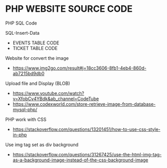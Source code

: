 # PHP WEBSITE SOURCE CODE
PHP SQL Code

SQL-Insert-Data 
- EVENTS TABLE CODE
- TICKET TABLE CODE

Website for convert the image
- https://www.img2go.com/result#j=18cc3606-8fb1-4eb4-860d-ab7215bd9db0 

Upload file and Display (BLOB)
- https://www.youtube.com/watch?v=XfobCv4YBdk&ab_channel=CodeTube
- https://www.codexworld.com/store-retrieve-image-from-database-mysql-php/

PHP work with CSS
- https://stackoverflow.com/questions/13201451/how-to-use-css-style-in-php

Use img tag set as div background
- https://stackoverflow.com/questions/31267425/use-the-html-img-tag-as-a-background-image-instead-of-the-css-background-image
